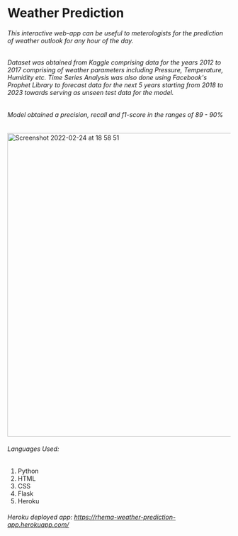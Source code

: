 # Weather Prediction

###### This interactive web-app can be useful to meterologists for the prediction of weather outlook for any hour of the day.

###### Dataset was obtained from Kaggle comprising data for the years 2012 to 2017 comprising of weather parameters including Pressure, Temperature, Humidity etc. Time Series Analysis was also done using Facebook's Prophet Library to forecast data for the next 5 years starting from 2018 to 2023 towards serving as unseen test data for the model.

###### Model obtained a precision, recall and f1-score in the ranges of 89 - 90%
<img width="685" alt="Screenshot 2022-02-24 at 18 58 51" src="https://user-images.githubusercontent.com/40724187/155580984-979afd00-1b9d-4a5b-b694-0a918232ab44.png">


###### Languages Used:
<ol>
  <li>Python</li>
  <li>HTML</li>
  <li>CSS</li>
  <li>Flask</li>
  <li>Heroku</li>
</ol>

###### Heroku deployed app: https://rhema-weather-prediction-app.herokuapp.com/
